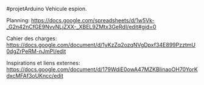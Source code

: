 #projetArduino
Vehicule espion.

Planning: https://docs.google.com/spreadsheets/d/1w5Vk-_G2n42nCfGE9NvvNLjZXX-_XBEL9ZMtx3GeRdI/edit#gid=0


Cahier des charges: https://docs.google.com/document/d/1yKzZq2ozqNVgDpxf34E899PzztmU0dgZrPeRM-nJmPI/edit 


Inspirations et liens externes: https://docs.google.com/document/d/179WdiE0owA47MZKBIinaoOH70YorKdxcMFAf3oUKncc/edit
